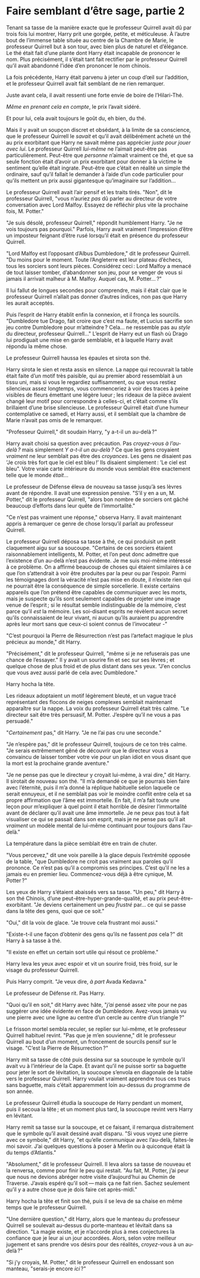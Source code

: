 # Faire semblant d’être sage, partie 2

Tenant sa tasse de la manière exacte que le professeur Quirrell avait dû
par trois fois lui montrer, Harry prit une gorgée, petite, et
méticuleuse. À l’autre bout de l’immense table située au centre de la
Chambre de Marie, le professeur Quirrell but à son tour, avec bien plus
de naturel et d’élégance. Le thé était fait d’une plante dont Harry
était incapable de prononcer le nom. Plus précisément, il s’était tant
fait rectifier par le professeur Quirrell qu’il avait abandonné l’idée
d’en prononcer le nom chinois.

La fois précédente, Harry était parvenu à jeter un coup d’œil sur
l’addition, et le professeur Quirrell avait fait semblant de ne rien
remarquer.

Juste avant cela, il avait ressenti une forte envie de boire de
l’Hilari-Thé.

*Même en prenant cela en compte*, le prix l’avait sidéré.

Et pour lui, cela avait toujours le goût du, eh bien, du thé.

Mais il y avait un soupçon discret et obsédant, à la limite de sa
conscience, que le professeur Quirrell le *savait* et qu’il avait
délibérément acheté un thé au prix exorbitant que Harry ne savait même
pas apprécier *juste pour jouer avec lui*. Le professeur Quirrell
*lui-même* ne l’aimait peut-être pas particulièrement. Peut-être que
*personne* n’aimait vraiment ce thé, et que sa seule fonction était
d’avoir un prix exorbitant pour donner à la victime le sentiment qu’elle
était ingrate. Peut-être que c’était en réalité un simple thé ordinaire,
sauf qu’il fallait le demander à l’aide d’un code particulier pour
qu’ils mettent un prix aussi gigantesque qu’imaginaire sur l’addition…

Le professeur Quirrell avait l’air pensif et les traits tirés. "Non",
dit le professeur Quirrell, "vous n’auriez *pas* dû parler au directeur
de votre conversation avec Lord Malfoy. Essayez de réfléchir plus vite
la prochaine fois, M. Potter."

"Je suis désolé, professeur Quirrell," répondit humblement Harry. "Je ne
vois toujours pas pourquoi." Parfois, Harry avait vraiment l’impression
d’être un imposteur feignant d’être rusé lorsqu’il était en présence du
professeur Quirrell.

"Lord Malfoy est l’opposant d’Albus Dumbledore," dit le professeur
Quirrell. "Du moins pour le moment. Toute l’Angleterre est leur plateau
d’échecs, tous les sorciers sont leurs pièces. Considérez ceci : Lord
Malfoy a menacé de tout laisser tomber, d’abandonner son jeu, pour se
venger de vous si jamais il arrivait malheur à M. Malfoy. Auquel cas, M.
Potter… ?"

Il lui fallut de longues secondes pour comprendre, mais il était clair
que le professeur Quirrell n’allait pas donner d’autres indices, non pas
que Harry les aurait acceptés.

Puis l’esprit de Harry établit enfin la connexion, et il fronça les
sourcils. "Dumbledore tue Drago, fait croire que c’est ma faute, et
Lucius sacrifie son jeu contre Dumbledore pour m’atteindre ? Cela… ne
ressemble pas au *style* du directeur, professeur Quirrell…" L’esprit de
Harry eut un flash où Drago lui prodiguait une mise en garde semblable,
et à laquelle Harry avait répondu la même chose.

Le professeur Quirrell haussa les épaules et sirota son thé.

Harry sirota le sien et resta assis en silence. La nappe qui recouvrait
la table était faite d’un motif très paisible, qui au premier abord
ressemblait à un tissu uni, mais si vous le regardiez suffisamment, ou
que vous restiez silencieux assez longtemps, vous commenceriez à voir
des traces à peine visibles de fleurs émettant une légère lueur ; les
rideaux de la pièce avaient changé leur motif pour correspondre à
celles-ci, et c’était comme s’ils brillaient d’une brise silencieuse. Le
professeur Quirrell était d’une humeur contemplative ce samedi, et Harry
aussi, et il semblait que la chambre de Marie n’avait pas omis de le
remarquer.

"Professeur Quirrell," dit soudain Harry, "y a-t-il un au-delà ?"

Harry avait choisi sa question avec précaution. Pas *croyez-vous à
l’au-delà ?* mais simplement *Y a-t-il un au-delà ?* Ce que les gens
croyaient *vraiment* ne leur semblait pas être des *croyances*. Les gens
ne disaient pas ’Je crois très fort que le ciel est bleu !’ Ils disaient
simplement : ’Le ciel est bleu". Votre vraie carte intérieure du monde
vous semblait être exactement telle que le monde *était*…

Le professeur de Défense éleva de nouveau sa tasse jusqu’à ses lèvres
avant de répondre. Il avait une expression pensive. "S’il y en a un, M.
Potter," dit le professeur Quirrell, "alors bon nombre de sorciers ont
gâché beaucoup d’efforts dans leur quête de l’immortalité."

"Ce n’est pas vraiment une réponse," observa Harry. Il avait maintenant
appris à remarquer ce genre de chose lorsqu’il parlait au professeur
Quirrell.

Le professeur Quirrell déposa sa tasse à thé, ce qui produisit un petit
claquement aigu sur sa soucoupe. "Certains de ces sorciers étaient
raisonnablement intelligents, M. Potter, et l’on peut donc admettre que
l’existence d’un au-delà n’est pas évidente. Je me suis moi-même
intéressé à ce problème. On a affirmé beaucoup de choses qui étaient
similaires à ce que l’on s’attendrait à voir être produites par la peur
ou par l’espoir. Parmi les témoignages dont la véracité n’est pas mise
en doute, il n’existe rien qui ne pourrait être la conséquence de simple
sorcellerie. Il existe certains appareils que l’on prétend être capables
de communiquer avec les morts, mais je suspecte qu’ils sont seulement
capables de projeter une image venue de l’esprit ; si le résultat semble
indistinguable de la mémoire, c’est parce qu’il *est* la mémoire. Les
soi-disant esprits ne révèlent aucun secret qu’ils connaissaient de leur
vivant, ni aucun qu’ils auraient pu apprendre après leur mort sans que
ceux-ci soient connus de l’invocateur -"

"C’est pourquoi la Pierre de Résurrection n’est pas l’artefact magique
le plus précieux au monde," dit Harry.

"Précisément," dit le professeur Quirrell, "même si je ne refuserais pas
une chance de l’essayer." Il y avait un sourire fin et sec sur ses
lèvres ; et quelque chose de plus froid et de plus distant dans ses
yeux. "J’en conclus que vous avez aussi parlé de cela avec Dumbledore."

Harry hocha la tête.

Les rideaux adoptaient un motif légèrement bleuté, et un vague tracé
représentant des flocons de neiges complexes semblait maintenant
apparaître sur la nappe. La voix du professeur Quirrell était très
calme. "Le directeur sait être très persuasif, M. Potter. J’espère qu’il
ne vous a pas persuadé."

"*Certainement* pas," dit Harry. "Je ne l’ai pas cru une seconde."

"Je n’espère pas," dit le professeur Quirrell, toujours de ce ton très
calme. "Je serais extrêmement gêné de découvrir que le directeur vous a
convaincu de laisser tomber votre vie pour un plan idiot en vous disant
que la mort est la prochaine grande aventure."

"Je ne pense pas que le directeur y croyait lui-même, à vrai dire," dit
Harry. Il sirotait de nouveau son thé. "Il m’a demandé ce que je
pourrais bien faire avec l’éternité, puis il m’a donné la réplique
habituelle selon laquelle ce serait ennuyeux, et il ne semblait pas voir
le moindre conflit entre cela et sa propre affirmation que l’âme est
immortelle. En fait, il m’a fait toute une leçon pour m’expliquer à quel
point il était horrible de désirer l’immortalité avant de déclarer qu’il
avait une âme immortelle. Je ne peux pas tout à fait visualiser ce qui
se passait dans son esprit, mais je ne pense pas qu’il ait *vraiment* un
modèle mental de lui-même continuant pour toujours dans l’au-delà."

La température dans la pièce semblait être en train de chuter.

"Vous percevez," dit une voix pareille à la glace depuis l’extrémité
opposée de la table, "que Dumbledore ne croit pas vraiment aux paroles
qu’il prononce. Ce n’est pas qu’il a compromis ses principes. C’est
qu’il ne les a jamais eu en premier lieu. Commencez-vous déjà à être
cynique, M. Potter ?"

Les yeux de Harry s’étaient abaissés vers sa tasse. "Un peu," dit Harry
à son thé Chinois, d’une peut-être-hyper-grande-qualité, et au prix
peut-être-exorbitant. "Je deviens certainement un peu *frustré* par… ce
qui se passe dans la tête des gens, quoi que ce soit."

"Oui," dit la voix de glace. "Je trouve cela frustrant moi aussi."

"Existe-t-il une façon d’obtenir des gens qu’ils ne fassent *pas*
cela ?" dit Harry à sa tasse à thé.

"Il existe en effet un certain sort utile qui résout ce problème."

Harry leva les yeux avec espoir et vit un sourire froid, très froid, sur
le visage du professeur Quirrell.

Puis Harry comprit. "Je veux dire, *à part* Avada Kedavra."

Le professeur de Défense rit. Pas Harry.

"Quoi qu’il en soit," dit Harry avec hâte, "*j’ai* pensé assez vite pour
ne pas suggérer une idée évidente en face de Dumbledore. Avez-vous
jamais vu une pierre avec une ligne au centre d’un cercle au centre d’un
triangle ?"

Le frisson mortel sembla reculer, se replier sur lui-même, et le
professeur Quirrell habituel revint. "Pas que je m’en souvienne," dit le
professeur Quirrell au bout d’un moment, un froncement de sourcils
pensif sur le visage. "C’est la Pierre de Résurrection ?"

Harry mit sa tasse de côté puis dessina sur sa soucoupe le symbole qu’il
avait vu à l’intérieur de la Cape. Et avant qu’il ne puisse sortir sa
baguette pour jeter le sort de lévitation, la soucoupe s’envola en
diagonale de la table vers le professeur Quirrell. Harry voulait
vraiment apprendre tous ces trucs sans baguette, mais c’était
apparemment loin au-dessus du programme de son année.

Le professeur Quirrell étudia la soucoupe de Harry pendant un moment,
puis il secoua la tête ; et un moment plus tard, la soucoupe revint vers
Harry en lévitant.

Harry remit sa tasse sur la soucoupe, et ce faisant, il remarqua
distraitement que le symbole qu’il avait dessiné avait disparu. "Si vous
voyez une pierre avec ce symbole," dit Harry, "et qu’elle *communique*
avec l’au-delà, faites-le moi savoir. J’ai quelques questions à poser à
Merlin ou à quiconque était là du temps d’Atlantis."

"Absolument," dit le professeur Quirrell. Il leva alors sa tasse de
nouveau et la renversa, comme pour finir le peu qui restait. "Au fait,
M. Potter, j’ai peur que nous ne devions abréger notre visite
d’aujourd’hui au Chemin de Traverse. J’avais espéré qu’il soit — mais ça
ne fait rien. Sachez seulement qu’il y a autre chose que je dois faire
cet après-midi."

Harry hocha la tête et finit son thé, puis il se leva de sa chaise en
même temps que le professeur Quirrell.

"Une dernière question," dit Harry, alors que le manteau du professeur
Quirrell se soulevait au-dessus du porte-manteau et lévitait dans sa
direction. "La magie existe, et je n’accorde plus à mes conjectures la
confiance que je leur ai un jour accordées. Alors, selon votre meilleur
jugement et sans prendre vos désirs pour des réalités, *croyez-vous* à
un au-delà ?"

"Si j’y croyais, M. Potter," dit le professeur Quirrell en endossant son
manteau, "serais-je encore *ici* ?" 
